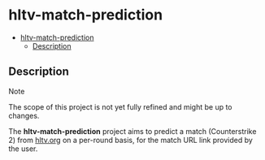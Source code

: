 # hltv-match-prediction
<!-- 
Comment: You can create the "Table of Contents", by copying the content of the README.md to this page "https://ecotrust-canada.github.io/markdown-toc/"
-->
- [hltv-match-prediction](#hltv-match-prediction)
  * [Description](#description)

## Description
> [!NOTE]
> The scope of this project is not yet fully refined and might be up to changes.

The **hltv-match-prediction** project aims to predict a match (Counterstrike 2) from [hltv.org](https://www.hltv.org/) on a per-round basis, for the match URL link provided by the user.
